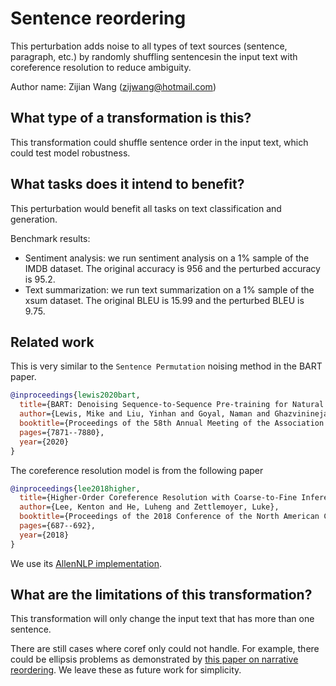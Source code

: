 # Sentence reordering
This perturbation adds noise to all types of text sources (sentence, paragraph, etc.) by randomly shuffling sentencesin the input text with coreference resolution to reduce ambiguity.

Author name: Zijian Wang (zijwang@hotmail.com)

## What type of a transformation is this?
This transformation could shuffle sentence order in the input text, which could test model robustness. 

## What tasks does it intend to benefit?
This perturbation would benefit all tasks on text classification and generation. 

Benchmark results:

- Sentiment analysis: we run sentiment analysis on a 1% sample of the IMDB dataset. The original accuracy is 956 and the perturbed accuracy is 95.2.
- Text summarization: we run text summarization on a 1% sample of the xsum dataset. The original BLEU is 15.99 and the perturbed BLEU is 9.75.

## Related work

This is very similar to the `Sentence Permutation` noising method in the BART paper. 

```bibtex
@inproceedings{lewis2020bart,
  title={BART: Denoising Sequence-to-Sequence Pre-training for Natural Language Generation, Translation, and Comprehension},
  author={Lewis, Mike and Liu, Yinhan and Goyal, Naman and Ghazvininejad, Marjan and Mohamed, Abdelrahman and Levy, Omer and Stoyanov, Veselin and Zettlemoyer, Luke},
  booktitle={Proceedings of the 58th Annual Meeting of the Association for Computational Linguistics},
  pages={7871--7880},
  year={2020}
}
```

The coreference resolution model is from the following paper

```bibtex
@inproceedings{lee2018higher,
  title={Higher-Order Coreference Resolution with Coarse-to-Fine Inference},
  author={Lee, Kenton and He, Luheng and Zettlemoyer, Luke},
  booktitle={Proceedings of the 2018 Conference of the North American Chapter of the Association for Computational Linguistics: Human Language Technologies, Volume 2 (Short Papers)},
  pages={687--692},
  year={2018}
}
```

We use its [AllenNLP implementation](https://demo.allennlp.org/coreference-resolution).


## What are the limitations of this transformation?

This transformation will only change the input text that has more than one sentence. 

There are still cases where coref only could not handle. For example, there could be ellipsis problems as demonstrated by [this paper on narrative reordering](https://arxiv.org/pdf/2104.06669v1.pdf). We leave these as future work for simplicity. 
